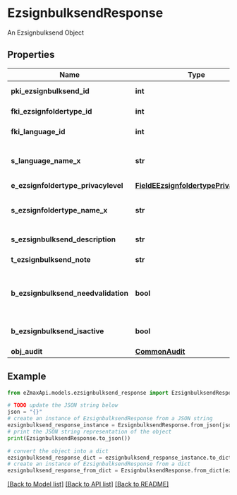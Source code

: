 # EzsignbulksendResponse

An Ezsignbulksend Object

## Properties

Name | Type | Description | Notes
------------ | ------------- | ------------- | -------------
**pki_ezsignbulksend_id** | **int** | The unique ID of the Ezsignbulksend | 
**fki_ezsignfoldertype_id** | **int** | The unique ID of the Ezsignfoldertype. | 
**fki_language_id** | **int** | The unique ID of the Language.  Valid values:  |Value|Description| |-|-| |1|French| |2|English| | 
**s_language_name_x** | **str** | The Name of the Language in the language of the requester | 
**e_ezsignfoldertype_privacylevel** | [**FieldEEzsignfoldertypePrivacylevel**](FieldEEzsignfoldertypePrivacylevel.md) |  | 
**s_ezsignfoldertype_name_x** | **str** | The name of the Ezsignfoldertype in the language of the requester | 
**s_ezsignbulksend_description** | **str** | The description of the Ezsignbulksend | 
**t_ezsignbulksend_note** | **str** | Note about the Ezsignbulksend | 
**b_ezsignbulksend_needvalidation** | **bool** | Whether the Ezsigntemplatepackage was automatically modified and needs a manual validation | 
**b_ezsignbulksend_isactive** | **bool** | Whether the Ezsignbulksend is active or not | 
**obj_audit** | [**CommonAudit**](CommonAudit.md) |  | 

## Example

```python
from eZmaxApi.models.ezsignbulksend_response import EzsignbulksendResponse

# TODO update the JSON string below
json = "{}"
# create an instance of EzsignbulksendResponse from a JSON string
ezsignbulksend_response_instance = EzsignbulksendResponse.from_json(json)
# print the JSON string representation of the object
print(EzsignbulksendResponse.to_json())

# convert the object into a dict
ezsignbulksend_response_dict = ezsignbulksend_response_instance.to_dict()
# create an instance of EzsignbulksendResponse from a dict
ezsignbulksend_response_from_dict = EzsignbulksendResponse.from_dict(ezsignbulksend_response_dict)
```
[[Back to Model list]](../README.md#documentation-for-models) [[Back to API list]](../README.md#documentation-for-api-endpoints) [[Back to README]](../README.md)


